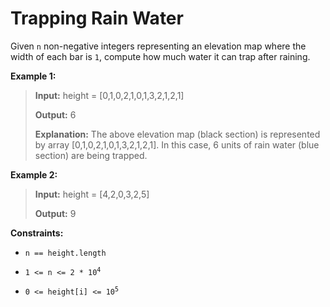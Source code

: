 # Trapping Rain Water

Given <code>n</code> non-negative integers representing an elevation map where the width of each bar is <code>1</code>, compute how much water it can trap after raining.


**Example 1:**
>
> **Input:** height = [0,1,0,2,1,0,1,3,2,1,2,1]
>
> **Output:** 6
>
> **Explanation:** The above elevation map (black section) is represented by array [0,1,0,2,1,0,1,3,2,1,2,1]. In this case, 6 units of rain water (blue section) are being trapped.

**Example 2:**
>
> **Input:** height = [4,2,0,3,2,5]
>
> **Output:** 9


**Constraints:**

- <code>n == height.length</code>

- <code>1 &lt;= n &lt;= 2 * 10<sup>4</sup></code>

- <code>0 &lt;= height[i] &lt;= 10<sup>5</sup></code>
